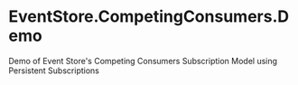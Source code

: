 # EventStore.CompetingConsumers.Demo
Demo of Event Store's Competing Consumers Subscription Model using Persistent Subscriptions

